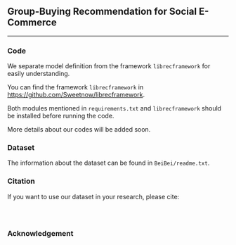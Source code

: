 ## Group-Buying Recommendation for Social E-Commerce

---

### Code

We separate model definition from the framework `librecframework` for easily understanding.

You can find the framework `librecframework` in https://github.com/Sweetnow/librecframework.

Both modules mentioned in `requirements.txt` and `librecframework` should be installed before running the code.

More details about our codes will be added soon.

### Dataset

The information about the dataset can be found in `BeiBei/readme.txt`.

### Citation

If you want to use our dataset in your research, please cite:



```



```



### Acknowledgement